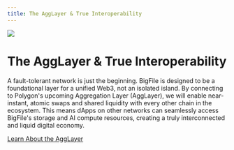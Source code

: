 ```yaml
---
title: The AggLayer & True Interoperability
---
```


![](/img/how-it-works/fault-tolerance.webp)

# The AggLayer & True Interoperability

A fault-tolerant network is just the beginning. BigFile is designed to be a foundational layer for a unified Web3, not an isolated island. By connecting to Polygon's upcoming Aggregation Layer (AggLayer), we will enable near-instant, atomic swaps and shared liquidity with every other chain in the ecosystem. This means dApps on other networks can seamlessly access BigFile's storage and AI compute resources, creating a truly interconnected and liquid digital economy.

[Learn About the AggLayer](/how-it-works/agglayer-interoperability/)
